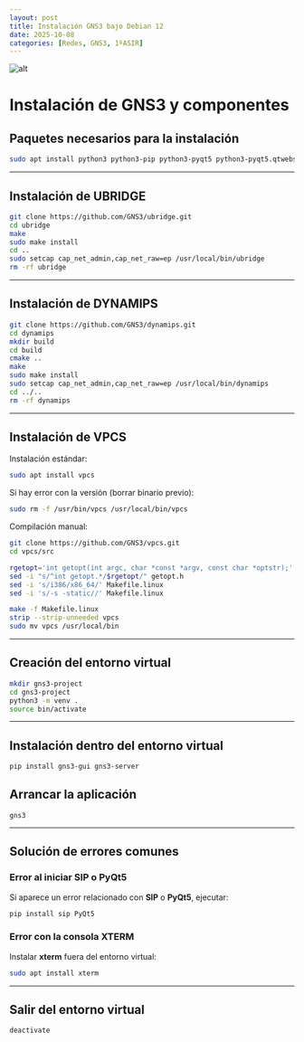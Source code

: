 ```yaml
---
layout: post
title: Instalación GNS3 bajo Debian 12
date: 2025-10-08
categories: [Redes, GNS3, 1ºASIR]
---
```


![alt](https://imgs.search.brave.com/vdkaF7loGk4diMnkGXVnQzN_i7pWbK7Rd-g6dhz7yCw/rs:fit:860:0:0:0/g:ce/aHR0cHM6Ly9kb2Nz/LmduczMuY29tL2lt/Zy9sb2dvY29sb3Vy/LnBuZw)

# Instalación de GNS3 y componentes

## Paquetes necesarios para la instalación

```bash
sudo apt install python3 python3-pip python3-pyqt5 python3-pyqt5.qtwebsockets python3-pyqt5.qtsvg git make qemu-kvm qemu-utils libvirt-clients libvirt-daemon-system cmake libpcap-dev build-essential libelf-dev
```

---

## Instalación de UBRIDGE

```bash
git clone https://github.com/GNS3/ubridge.git
cd ubridge
make
sudo make install
cd ..
sudo setcap cap_net_admin,cap_net_raw=ep /usr/local/bin/ubridge
rm -rf ubridge
```

---

## Instalación de DYNAMIPS

```bash
git clone https://github.com/GNS3/dynamips.git
cd dynamips
mkdir build
cd build
cmake ..
make
sudo make install
sudo setcap cap_net_admin,cap_net_raw=ep /usr/local/bin/dynamips
cd ../..
rm -rf dynamips
```

---

## Instalación de VPCS

Instalación estándar:

```bash
sudo apt install vpcs
```

Si hay error con la versión (borrar binario previo):

```bash
sudo rm -f /usr/bin/vpcs /usr/local/bin/vpcs
```

Compilación manual:

```bash
git clone https://github.com/GNS3/vpcs.git
cd vpcs/src

rgetopt='int getopt(int argc, char *const *argv, const char *optstr);'
sed -i "s/^int getopt.*/$rgetopt/" getopt.h
sed -i 's/i386/x86_64/' Makefile.linux
sed -i 's/-s -static//' Makefile.linux

make -f Makefile.linux
strip --strip-unneeded vpcs
sudo mv vpcs /usr/local/bin
```

---

## Creación del entorno virtual

```bash
mkdir gns3-project
cd gns3-project
python3 -m venv .
source bin/activate
```

---

## Instalación dentro del entorno virtual

```bash
pip install gns3-gui gns3-server
```

## Arrancar la aplicación

```
gns3
```

---

## Solución de errores comunes

### Error al iniciar SIP o PyQt5

Si aparece un error relacionado con **SIP** o **PyQt5**, ejecutar:

```bash
pip install sip PyQt5
```

### Error con la consola XTERM

Instalar **xterm** fuera del entorno virtual:

```bash
sudo apt install xterm
```

---

## Salir del entorno virtual

```bash
deactivate
```
